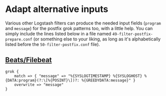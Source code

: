 Adapt alternative inputs
========================

Various other Logstash filters can produce the needed input fields (`program` and `message`) for the postfix grok patterns too, with a little help. You can simply include the lines listed below in a file named `49-filter-postfix-prepare.conf` (or something else to your liking, as long as it's alphabetically listed before the `50-filter-postfix.conf` file).

[Beats/Filebeat](https://www.elastic.co/guide/en/logstash/current/plugins-inputs-beats.html)
----------------

``` 
grok {
    match => { "message" => "%{SYSLOGTIMESTAMP} %{SYSLOGHOST} %{DATA:program}(?:\[%{POSINT}\])?: %{GREEDYDATA:message}" }
    overwrite => "message"
}
```

